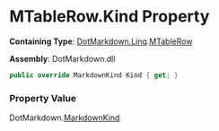 # MTableRow\.Kind Property

**Containing Type**: [DotMarkdown.Linq](../../README.md)\.[MTableRow](../README.md)

**Assembly**: DotMarkdown\.dll

```csharp
public override MarkdownKind Kind { get; }
```

### Property Value

DotMarkdown\.[MarkdownKind](../../../MarkdownKind/README.md)

